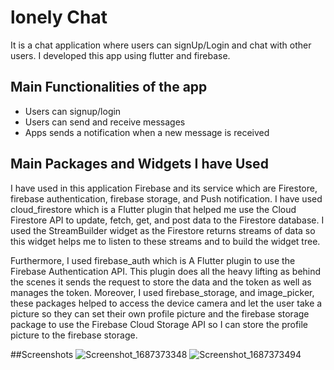 # lonely Chat 

It is a chat application where users can signUp/Login and chat with other users. I developed this app using flutter and firebase.

## Main Functionalities of the app

* Users can signup/login 
* Users can send and receive messages 
* Apps sends a notification when a new message is received

## Main Packages and Widgets I have Used

I have used in this application Firebase and its service which are Firestore, firebase authentication, firebase storage, and Push notification. I have used cloud_firestore which is a Flutter plugin that helped me use the Cloud Firestore API to update, fetch, get, and post data to the Firestore database. I used the StreamBuilder widget as the Firestore returns streams of data so this widget helps me to listen to these streams and to build the widget tree. 

Furthermore, I used firebase_auth which is A Flutter plugin to use the Firebase Authentication API. This plugin does all the heavy lifting as behind the scenes it sends the request to store the data and the token as well as manages the token. Moreover, I used firebase_storage, and image_picker, these packages helped to access the device camera and let the user take a picture so they can set their own profile picture and the firebase storage package to use the Firebase Cloud Storage API so I can store the profile picture to the firebase storage.


##Screenshots
![Screenshot_1687373348](https://github.com/metalFrenzy/chat-app/assets/70327788/fa53a1b8-cdf4-4d85-a465-f55f399494a7)
![Screenshot_1687373494](https://github.com/metalFrenzy/chat-app/assets/70327788/57a2e179-c0be-4ec6-a44a-b66888c88196)

